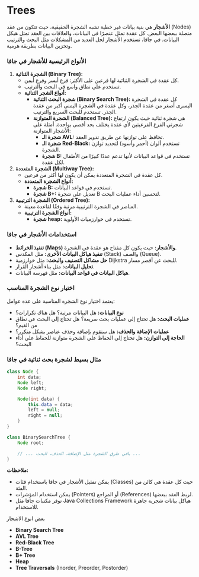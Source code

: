 # Trees

**الأشجار** هي بنية بيانات غير خطية تشبه الشجرة الحقيقية، حيث تتكون من عقد (Nodes) متصلة ببعضها البعض. كل عقدة تمثل عنصرًا في البيانات، والعلاقات بين العقد تمثل هيكل البيانات. في جافا، تستخدم الأشجار لحل العديد من المشكلات مثل البحث والترتيب وتخزين البيانات بطريقة هرمية.

### الأنواع الرئيسية للأشجار في جافا

1. **الشجرة الثنائية (Binary Tree):**
    - كل عقدة في الشجرة الثنائية لها فرعين على الأكثر: فرع أيسر وفرع أيمن.
    - تستخدم على نطاق واسع في البحث والترتيب.
    - **أنواع الشجر الثنائية:**
        - **شجرة البحث الثنائية (Binary Search Tree):** كل عقدة في الشجرة اليسرى أصغر من عقدة الجذر، وكل عقدة في الشجرة اليمنى أكبر من عقدة الجذر. تستخدم للبحث السريع والترتيب.
        - **الشجرة المتوازنة (Balanced Tree):** هي شجرة ثنائية حيث يكون ارتفاع شجرتي الفرع الفرعيتين لأي عقدة يختلف بحد أقصى بواحدة. أمثلة على الأشجار المتوازنة:
            - **شجرة الـ AVL:** تحافظ على توازنها عن طريق تدوير العقد.
            - **شجرة الـ Red-Black:** تستخدم ألوان (أحمر وأسود) لتحديد توازن الشجرة.
            - **شجرة B:** تستخدم في قواعد البيانات لأنها تدعم عددًا كبيرًا من الأطفال لكل عقدة.
2. **الشجرة المتعددة (Multiway Tree):**
    - كل عقدة في الشجرة المتعددة يمكن أن يكون لها أكثر من فرعين.
    - **أنواع الشجرة المتعددة:**
        - **شجرة B:** تستخدم في قواعد البيانات.
        - **شجرة B+:** تعديل على شجرة B لتحسين أداء عمليات البحث.
3. **الشجرة الترتيبية (Ordered Tree):**
    - العناصر في الشجرة الترتيبية مرتبة وفقًا لقاعدة معينة.
    - **أنواع الشجرة الترتيبية:**
        - **شجرة heap:** تستخدم في خوارزميات الأولوية.

### استخدامات الأشجار في جافا

- **تنفيذ الخرائط (Maps) والأشجار:** حيث يكون كل مفتاح هو عقدة في الشجرة.
- **تنفيذ هياكل البيانات الأخرى:** مثل المكدس (Stack) والصف (Queue).
- **حل مشاكل التصنيف والبحث:** مثل خوارزمية Dijkstra للبحث عن أقصر مسار.
- **تحليل البيانات:** مثل بناء أشجار القرار.
- **هياكل البيانات في قواعد البيانات:** مثل فهرسة البيانات.

### اختيار نوع الشجرة المناسب

يعتمد اختيار نوع الشجرة المناسبة على عدة عوامل:

- **نوع البيانات:** هل البيانات مرتبة؟ هل هناك تكرارات؟
- **عمليات البحث:** هل تحتاج إلى عمليات بحث سريعة؟ هل تحتاج إلى البحث عن نطاق من القيم؟
- **عمليات الإضافة والحذف:** هل ستقوم بإضافة وحذف عناصر بشكل متكرر؟
- **الحاجة إلى التوازن:** هل تحتاج إلى الحفاظ على الشجرة متوازنة للحفاظ على أداء البحث؟

### مثال بسيط لشجرة بحث ثنائية في جافا

```java
class Node {
    int data;
    Node left;
    Node right;

    Node(int data) {
        this.data = data;
        left = null;
        right = null;
    }
}

class BinarySearchTree {
    Node root;

    // ... باقي طرق الشجرة مثل الإضافة، الحذف، البحث ...
}

```

**ملاحظات:**

- يمكن تمثيل الأشجار في جافا باستخدام فئات (Classes) حيث كل عقدة هي كائن من الفئة.
- يمكن استخدام المؤشرات (Pointers) أو المراجع (References) لربط العقد ببعضها.
- توفر مكتبات جافا مثل Java Collections Framework هياكل بيانات شجرية جاهزة للاستخدام.

بعض انوع الاشجار

- **Binary Search Tree**
- **AVL Tree**
- **Red-Black Tree**
- **B-Tree**
- **B+ Tree**
- **Heap**
- **Tree Traversals** (Inorder, Preorder, Postorder)
